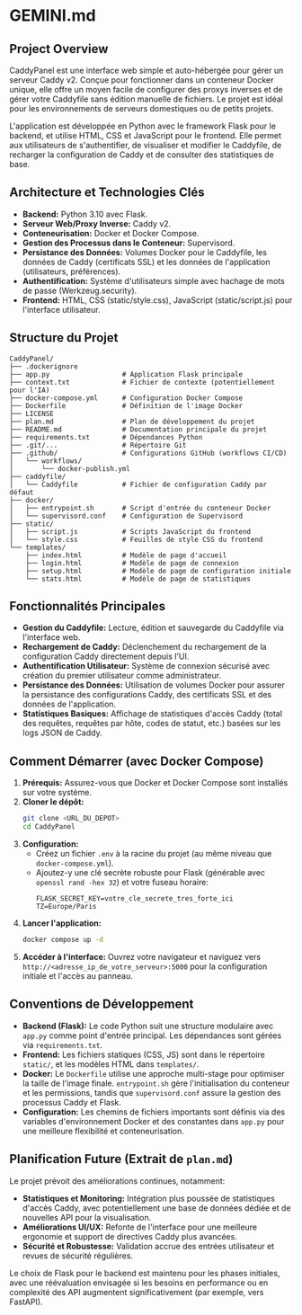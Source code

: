 # GEMINI.md

## Project Overview

CaddyPanel est une interface web simple et auto-hébergée pour gérer un serveur Caddy v2. Conçue pour fonctionner dans un conteneur Docker unique, elle offre un moyen facile de configurer des proxys inverses et de gérer votre Caddyfile sans édition manuelle de fichiers. Le projet est idéal pour les environnements de serveurs domestiques ou de petits projets.

L'application est développée en Python avec le framework Flask pour le backend, et utilise HTML, CSS et JavaScript pour le frontend. Elle permet aux utilisateurs de s'authentifier, de visualiser et modifier le Caddyfile, de recharger la configuration de Caddy et de consulter des statistiques de base.

## Architecture et Technologies Clés

-   **Backend:** Python 3.10 avec Flask.
-   **Serveur Web/Proxy Inverse:** Caddy v2.
-   **Conteneurisation:** Docker et Docker Compose.
-   **Gestion des Processus dans le Conteneur:** Supervisord.
-   **Persistance des Données:** Volumes Docker pour le Caddyfile, les données de Caddy (certificats SSL) et les données de l'application (utilisateurs, préférences).
-   **Authentification:** Système d'utilisateurs simple avec hachage de mots de passe (Werkzeug.security).
-   **Frontend:** HTML, CSS (static/style.css), JavaScript (static/script.js) pour l'interface utilisateur.

## Structure du Projet

```
CaddyPanel/
├── .dockerignore
├── app.py                  # Application Flask principale
├── context.txt             # Fichier de contexte (potentiellement pour l'IA)
├── docker-compose.yml      # Configuration Docker Compose
├── Dockerfile              # Définition de l'image Docker
├── LICENSE
├── plan.md                 # Plan de développement du projet
├── README.md               # Documentation principale du projet
├── requirements.txt        # Dépendances Python
├── .git/...                # Répertoire Git
├── .github/                # Configurations GitHub (workflows CI/CD)
│   └── workflows/
│       └── docker-publish.yml
├── caddyfile/
│   └── Caddyfile           # Fichier de configuration Caddy par défaut
├── docker/
│   ├── entrypoint.sh       # Script d'entrée du conteneur Docker
│   └── supervisord.conf    # Configuration de Supervisord
├── static/
│   ├── script.js           # Scripts JavaScript du frontend
│   └── style.css           # Feuilles de style CSS du frontend
└── templates/
    ├── index.html          # Modèle de page d'accueil
    ├── login.html          # Modèle de page de connexion
    ├── setup.html          # Modèle de page de configuration initiale
    └── stats.html          # Modèle de page de statistiques
```

## Fonctionnalités Principales

-   **Gestion du Caddyfile:** Lecture, édition et sauvegarde du Caddyfile via l'interface web.
-   **Rechargement de Caddy:** Déclenchement du rechargement de la configuration Caddy directement depuis l'UI.
-   **Authentification Utilisateur:** Système de connexion sécurisé avec création du premier utilisateur comme administrateur.
-   **Persistance des Données:** Utilisation de volumes Docker pour assurer la persistance des configurations Caddy, des certificats SSL et des données de l'application.
-   **Statistiques Basiques:** Affichage de statistiques d'accès Caddy (total des requêtes, requêtes par hôte, codes de statut, etc.) basées sur les logs JSON de Caddy.

## Comment Démarrer (avec Docker Compose)

1.  **Prérequis:** Assurez-vous que Docker et Docker Compose sont installés sur votre système.
2.  **Cloner le dépôt:**
    ```bash
    git clone <URL_DU_DEPOT>
    cd CaddyPanel
    ```
3.  **Configuration:**
    *   Créez un fichier `.env` à la racine du projet (au même niveau que `docker-compose.yml`).
    *   Ajoutez-y une clé secrète robuste pour Flask (générable avec `openssl rand -hex 32`) et votre fuseau horaire:
        ```
        FLASK_SECRET_KEY=votre_cle_secrete_tres_forte_ici
        TZ=Europe/Paris
        ```
4.  **Lancer l'application:**
    ```bash
    docker compose up -d
    ```
5.  **Accéder à l'interface:**
    Ouvrez votre navigateur et naviguez vers `http://<adresse_ip_de_votre_serveur>:5000` pour la configuration initiale et l'accès au panneau.

## Conventions de Développement

-   **Backend (Flask):** Le code Python suit une structure modulaire avec `app.py` comme point d'entrée principal. Les dépendances sont gérées via `requirements.txt`.
-   **Frontend:** Les fichiers statiques (CSS, JS) sont dans le répertoire `static/`, et les modèles HTML dans `templates/`.
-   **Docker:** Le `Dockerfile` utilise une approche multi-stage pour optimiser la taille de l'image finale. `entrypoint.sh` gère l'initialisation du conteneur et les permissions, tandis que `supervisord.conf` assure la gestion des processus Caddy et Flask.
-   **Configuration:** Les chemins de fichiers importants sont définis via des variables d'environnement Docker et des constantes dans `app.py` pour une meilleure flexibilité et conteneurisation.

## Planification Future (Extrait de `plan.md`)

Le projet prévoit des améliorations continues, notamment:

-   **Statistiques et Monitoring:** Intégration plus poussée de statistiques d'accès Caddy, avec potentiellement une base de données dédiée et de nouvelles API pour la visualisation.
-   **Améliorations UI/UX:** Refonte de l'interface pour une meilleure ergonomie et support de directives Caddy plus avancées.
-   **Sécurité et Robustesse:** Validation accrue des entrées utilisateur et revues de sécurité régulières.

Le choix de Flask pour le backend est maintenu pour les phases initiales, avec une réévaluation envisagée si les besoins en performance ou en complexité des API augmentent significativement (par exemple, vers FastAPI).